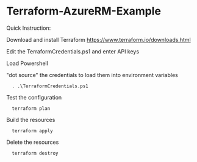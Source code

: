 # Terraform-AzureRM-Example

Quick Instruction:

Download and install Terraform
https://www.terraform.io/downloads.html

Edit the TerraformCredentials.ps1 and enter API keys

Load Powershell

"dot source" the credentials to load them into environment variables

      . .\TerraformCredentials.ps1

Test the configuration

      terraform plan

Build the resources

      terraform apply

Delete the resources

      terraform destroy


